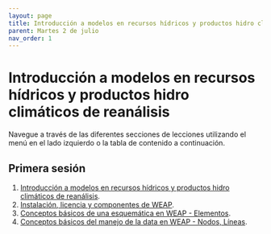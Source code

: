 ```yaml
---
layout: page
title: Introducción a modelos en recursos hídricos y productos hidro climáticos de reanálisis
parent: Martes 2 de julio
nav_order: 1
---
```


# Introducción a modelos en recursos hídricos y productos hidro climáticos de reanálisis
Navegue a través de las diferentes secciones de lecciones utilizando el menú en el lado izquierdo o la tabla de contenido a continuación.

## Primera sesión
1. [Introducción a modelos en recursos hídricos y productos hidro climáticos de reanálisis](https://urs.earthdata.nasa.gov/users/new).
2. [Instalación, licencia y componentes de WEAP](http://step.esa.int/main/download/snap-download/).
3. [Conceptos básicos de una esquemática en WEAP - Elementos](http://step.esa.int/main/download/snap-download/).
4. [Conceptos básicos del manejo de la data en WEAP - Nodos, Líneas](http://step.esa.int/main/download/snap-download/).